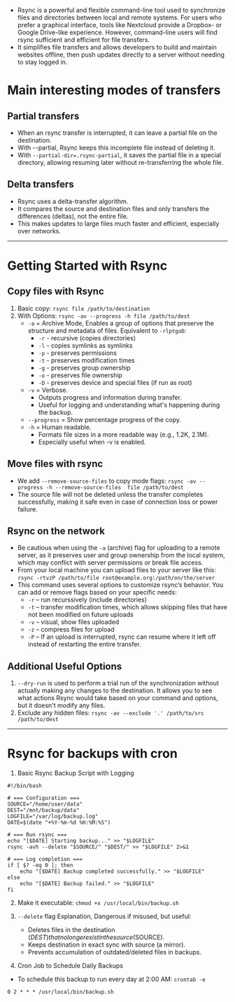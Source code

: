 - Rsync is a powerful and flexible command-line tool used to synchronize files and directories between local and remote systems. For users who prefer a graphical interface, tools like Nextcloud provide a Dropbox- or Google Drive-like experience. However, command-line users will find rsync sufficient and efficient for file transfers.
- It simplifies file transfers and allows developers to build and maintain websites offline, then push updates directly to a server without needing to stay logged in.

# Main interesting modes of transfers

## Partial transfers

- When an rsync transfer is interrupted, it can leave a partial file on the destination.
- With --partial, Rsync keeps this incomplete file instead of deleting it.
- With `--partial-dir=.rsync-partial`, it saves the partial file in a special directory, allowing resuming later without re-transferring the whole file.

## Delta transfers

- Rsync uses a delta-transfer algorithm.
- It compares the source and destination files and only transfers the differences (deltas), not the entire file.
- This makes updates to large files much faster and efficient, especially over networks.

---

# Getting Started with Rsync

## Copy files with Rsync

1. Basic copy: `rsync file /path/to/destination`
2. With Options: `rsync -av --progress -h file /path/to/dest` 
    - `-a` = Archive Mode, Enables a group of options that preserve the structure and metadata of files. Equivalent to `-rlptgoD`:
        - `-r` - recursive (copies directories)
        - `-l` - copies symlinks as symlinks
        - `-p` - preserves permissions
        - `-t` - preserves modification times
        - `-g` - preserves group ownership
        - `-o` - preserves file ownership
        - `-D` - preserves device and special files (if run as root)
	- `-v` = Verbose. 
        - Outputs progress and information during transfer.
        - Useful for logging and understanding what's happening during the backup.
	- `--progress` =  Show percentage progress of the copy.
	- `-h` = Human readable.
        - Formats file sizes in a more readable way (e.g., 1.2K, 2.1M).
        - Especially useful when -v is enabled.

## Move files with rsync

- We add `--remove-source-files` to copy mode flags: `rsync -av --progress -h --remove-source-files  file /path/to/dest`
- The source file will not be deleted unless the transfer completes successfully, making it safe even in case of connection loss or power failure.

## Rsync on the network

- Be cautious when using the `-a` (archive) flag for uploading to a remote server, as it preserves user and group ownership from the local system, which may conflict with server permissions or break file access.
- From your local machine you can upload files to your server like this: `rsync -rtvzP /path/to/file root@example.org:/path/on/the/server`
- This command uses several options to customize rsync’s behavior. You can add or remove flags based on your specific needs:
	- `-r` – run recurssively (include directories)
	- `-t` – transfer modification times, which allows skipping files that have not been modified on future uploads
	- `-v` – visual, show files uploaded
	- `-z` – compress files for upload
	- `-P` – If an upload is interrupted, rsync can resume where it left off instead of restarting the entire transfer.

## Additional Useful Options

1. `--dry-run` is used to perform a trial run of the synchronization without actually making any changes to the destination. It allows you to see what actions Rsync would take based on your command and options, but it doesn't modify any files.
2. Exclude any hidden files: `rsync -av --exclude '.' /path/to/src /path/to/dest`

---

# Rsync for backups with cron

1. Basic Rsync Backup Script with Logging

```
#!/bin/bash

# === Configuration ===
SOURCE="/home/user/data"
DEST="/mnt/backup/data"
LOGFILE="/var/log/backup.log"
DATE=$(date "+%Y-%m-%d %H:%M:%S")

# === Run rsync ===
echo "[$DATE] Starting backup..." >> "$LOGFILE"
rsync -avh --delete "$SOURCE/" "$DEST/" >> "$LOGFILE" 2>&1

# === Log completion ===
if [ $? -eq 0 ]; then
    echo "[$DATE] Backup completed successfully." >> "$LOGFILE"
else
    echo "[$DATE] Backup failed." >> "$LOGFILE"
fi
```

2. Make it executable: `chmod +x /usr/local/bin/backup.sh`

3. `--delete` flag Explanation, Dangerous if misused, but useful:
    - Deletes files in the destination ($DEST) that no longer exist in the source ($SOURCE).
    - Keeps destination in exact sync with source (a mirror).
    - Prevents accumulation of outdated/deleted files in backups.


4. Cron Job to Schedule Daily Backups
- To schedule this backup to run every day at 2:00 AM: `crontab -e`
```
0 2 * * * /usr/local/bin/backup.sh

```
